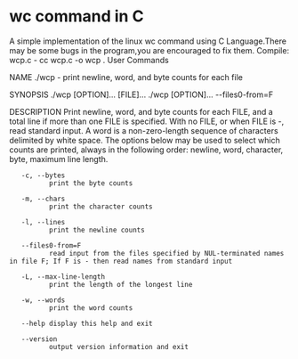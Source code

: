 # wc command in C
A simple implementation of the linux wc command using C Language.There may be some bugs in the program,you are encouraged to fix them.
Compile:  wcp.c - cc wcp.c -o wcp .
                                                      User Commands                                                                 

NAME
       ./wcp - print newline, word, and byte counts for each file

SYNOPSIS
       ./wcp [OPTION]... [FILE]...
       ./wcp [OPTION]... --files0-from=F

DESCRIPTION
       Print  newline,  word,  and  byte counts for each FILE, and a total line if more than one FILE is specified.  With no FILE, or when FILE is -, read
       standard input.  A word is a non-zero-length sequence of characters delimited by white space.  The options below may be used to select which counts
       are printed, always in the following order: newline, word, character, byte, maximum line length.

       -c, --bytes
              print the byte counts

       -m, --chars
              print the character counts

       -l, --lines
              print the newline counts

       --files0-from=F
              read input from the files specified by NUL-terminated names in file F; If F is - then read names from standard input

       -L, --max-line-length
              print the length of the longest line

       -w, --words
              print the word counts

       --help display this help and exit

       --version
              output version information and exit
